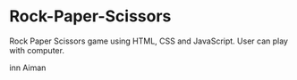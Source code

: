 # Rock-Paper-Scissors
Rock Paper Scissors game using HTML, CSS and JavaScript. User can play with computer.

inn
Aiman
